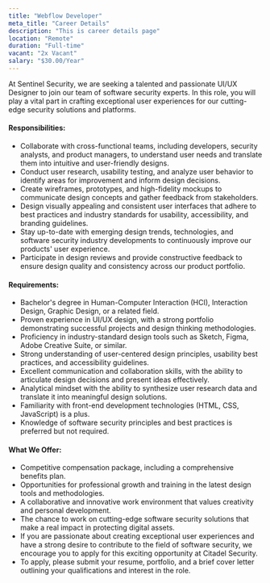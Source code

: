 ```yaml
---
title: "Webflow Developer"
meta_title: "Career Details"
description: "This is career details page"
location: "Remote"
duration: "Full-time"
vacant: "2x Vacant"
salary: "$30.00/Year"
---
```


At Sentinel Security, we are seeking a talented and passionate UI/UX Designer to join our team of software security experts. In this role, you will play a vital part in crafting exceptional user experiences for our cutting-edge security solutions and platforms.

#### Responsibilities:

- Collaborate with cross-functional teams, including developers, security analysts, and product managers, to understand user needs and translate them into intuitive and user-friendly designs.
- Conduct user research, usability testing, and analyze user behavior to identify areas for improvement and inform design decisions.
- Create wireframes, prototypes, and high-fidelity mockups to communicate design concepts and gather feedback from stakeholders.
- Design visually appealing and consistent user interfaces that adhere to best practices and industry standards for usability, accessibility, and branding guidelines.
- Stay up-to-date with emerging design trends, technologies, and software security industry developments to continuously improve our products' user experience.
- Participate in design reviews and provide constructive feedback to ensure design quality and consistency across our product portfolio.

#### Requirements:

- Bachelor's degree in Human-Computer Interaction (HCI), Interaction Design, Graphic Design, or a related field.
- Proven experience in UI/UX design, with a strong portfolio demonstrating successful projects and design thinking methodologies.
- Proficiency in industry-standard design tools such as Sketch, Figma, Adobe Creative Suite, or similar.
- Strong understanding of user-centered design principles, usability best practices, and accessibility guidelines.
- Excellent communication and collaboration skills, with the ability to articulate design decisions and present ideas effectively.
- Analytical mindset with the ability to synthesize user research data and translate it into meaningful design solutions.
- Familiarity with front-end development technologies (HTML, CSS, JavaScript) is a plus.
- Knowledge of software security principles and best practices is preferred but not required.

#### What We Offer:

- Competitive compensation package, including a comprehensive benefits plan.
- Opportunities for professional growth and training in the latest design tools and methodologies.
- A collaborative and innovative work environment that values creativity and personal development.
- The chance to work on cutting-edge software security solutions that make a real impact in protecting digital assets.
- If you are passionate about creating exceptional user experiences and have a strong desire to contribute to the field of software security, we encourage you to apply for this exciting opportunity at Citadel Security.
- To apply, please submit your resume, portfolio, and a brief cover letter outlining your qualifications and interest in the role.
